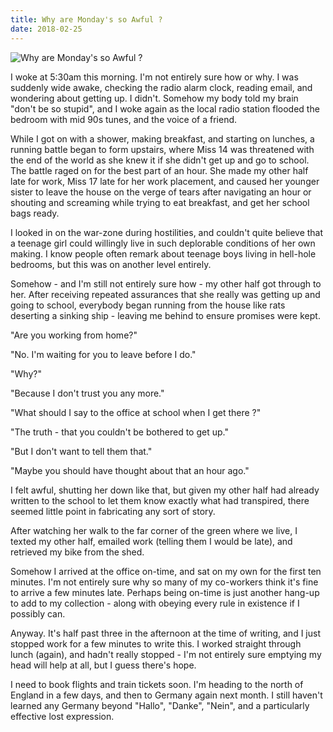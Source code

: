 ```yaml
---
title: Why are Monday's so Awful ?
date: 2018-02-25
---
```


![Why are Monday's so Awful ?](https://source.unsplash.com/-m88z7ily-w/1600x900)

I woke at 5:30am this morning. I'm not entirely sure how or why. I was suddenly wide awake, checking the radio alarm clock, reading email, and wondering about getting up. I didn't. Somehow my body told my brain "don't be so stupid", and I woke again as the local radio station flooded the bedroom with mid 90s tunes, and the voice of a friend.

While I got on with a shower, making breakfast, and starting on lunches, a running battle began to form upstairs, where Miss 14 was threatened with the end of the world as she knew it if she didn't get up and go to school. The battle raged on for the best part of an hour. She made my other half late for work, Miss 17 late for her work placement, and caused her younger sister to leave the house on the verge of tears after navigating an hour or shouting and screaming while trying to eat breakfast, and get her school bags ready.

I looked in on the war-zone during hostilities, and couldn't quite believe that a teenage girl could willingly live in such deplorable conditions of her own making. I know people often remark about teenage boys living in hell-hole bedrooms, but this was on another level entirely.

Somehow - and I'm still not entirely sure how - my other half got through to her. After receiving repeated assurances that she really was getting up and going to school, everybody began running from the house like rats deserting a sinking ship - leaving me behind to ensure promises were kept.

"Are you working from home?"

"No. I'm waiting for you to leave before I do."

"Why?"

"Because I don't trust you any more."

"What should I say to the office at school when I get there ?"

"The truth - that you couldn't be bothered to get up."

"But I don't want to tell them that."

"Maybe you should have thought about that an hour ago."

I felt awful, shutting her down like that, but given my other half had already written to the school to let them know exactly what had transpired, there seemed little point in fabricating any sort of story.

After watching her walk to the far corner of the green where we live, I texted my other half, emailed work (telling them I would be late), and retrieved my bike from the shed.

Somehow I arrived at the office on-time, and sat on my own for the first ten minutes. I'm not entirely sure why so many of my co-workers think it's fine to arrive a few minutes late. Perhaps being on-time is just another hang-up to add to my collection - along with obeying every rule in existence if I possibly can.

Anyway. It's half past three in the afternoon at the time of writing, and I just stopped work for a few minutes to write this. I worked straight through lunch (again), and hadn't really stopped - I'm not entirely sure emptying my head will help at all, but I guess there's hope.

I need to book flights and train tickets soon. I'm heading to the north of England in a few days, and then to Germany again next month. I still haven't learned any Germany beyond "Hallo", "Danke", "Nein", and a particularly effective lost expression.